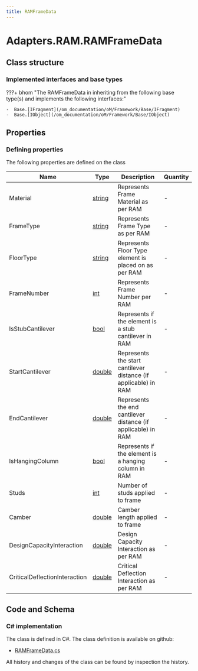 ```yaml
---
title: RAMFrameData
---
```


# Adapters.RAM.RAMFrameData



## Class structure

### Implemented interfaces and base types

???+ bhom "The RAMFrameData in inheriting from the following base type(s) and implements the following interfaces:"

    -  Base.[IFragment](/om_documentation/oM/Framework/Base/IFragment)
    -  Base.[IObject](/om_documentation/oM/Framework/Base/IObject)


## Properties



### Defining properties

The following properties are defined on the class

| Name             | Type             | Description      | Quantity         |
|------------------|------------------|------------------|------------------|
| Material | [string](https://learn.microsoft.com/en-us/dotnet/api/System.String?view=netstandard-2.0) | Represents Frame Material as per RAM | - |
| FrameType | [string](https://learn.microsoft.com/en-us/dotnet/api/System.String?view=netstandard-2.0) | Represents Frame Type as per RAM | - |
| FloorType | [string](https://learn.microsoft.com/en-us/dotnet/api/System.String?view=netstandard-2.0) | Represents Floor Type element is placed on as per RAM | - |
| FrameNumber | [int](https://learn.microsoft.com/en-us/dotnet/api/System.Int32?view=netstandard-2.0) | Represents Frame Number per RAM | - |
| IsStubCantilever | [bool](https://learn.microsoft.com/en-us/dotnet/api/System.Boolean?view=netstandard-2.0) | Represents if the element is a stub cantilever in RAM | - |
| StartCantilever | [double](https://learn.microsoft.com/en-us/dotnet/api/System.Double?view=netstandard-2.0) | Represents the start cantilever distance (if applicable) in RAM | - |
| EndCantilever | [double](https://learn.microsoft.com/en-us/dotnet/api/System.Double?view=netstandard-2.0) | Represents the end cantilever distance (if applicable) in RAM | - |
| IsHangingColumn | [bool](https://learn.microsoft.com/en-us/dotnet/api/System.Boolean?view=netstandard-2.0) | Represents if the element is a hanging column in RAM | - |
| Studs | [int](https://learn.microsoft.com/en-us/dotnet/api/System.Int32?view=netstandard-2.0) | Number of studs applied to frame | - |
| Camber | [double](https://learn.microsoft.com/en-us/dotnet/api/System.Double?view=netstandard-2.0) | Camber length applied to frame | - |
| DesignCapacityInteraction | [double](https://learn.microsoft.com/en-us/dotnet/api/System.Double?view=netstandard-2.0) | Design Capacity Interaction as per RAM | - |
| CriticalDeflectionInteraction | [double](https://learn.microsoft.com/en-us/dotnet/api/System.Double?view=netstandard-2.0) | Critical Deflection Interaction as per RAM | - |


## Code and Schema

### C# implementation

The class is defined in C#. The class definition is available on github:

- [RAMFrameData.cs](https://github.com/BHoM/RAM_Toolkit/blob/develop/RAM_oM/Fragments/RAMFrameData.cs)

All history and changes of the class can be found by inspection the history.
